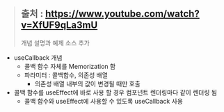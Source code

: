 > ## 출처 : https://www.youtube.com/watch?v=XfUF9qLa3mU
> 개념 설명과 예제 소스 추가
- useCallback 개념
  - 콜백 함수 자체를 Memorization 함
  - 파라미터 : 콜백함수, 의존성 배열
    - 의존성 배열 내부의 값이 변경될 때만 호출
- 콜백 함수를 useEffect에 바로 사용 할 경우 컴포넌트 렌더링마다 같이 렌더링 됨
  - 콜백 함수와 useEffect에 사용할 수 있도록 useCallback 사용 
